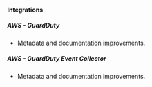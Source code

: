 
#### Integrations

##### AWS - GuardDuty

- Metadata and documentation improvements.
##### AWS - GuardDuty Event Collector

- Metadata and documentation improvements.
